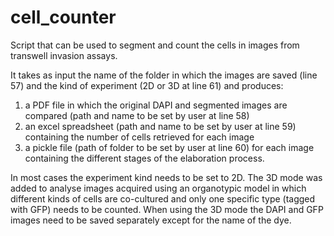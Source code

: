 # cell_counter
Script that can be used to segment and count the cells in images from transwell invasion assays. 

It takes as input the name of the folder in which the images are saved (line 57) and the kind of experiment (2D or 3D at line 61) and produces:
1. a PDF file in which the original DAPI and segmented images are compared (path and name to be set by user at line 58)
2. an excel spreadsheet (path and name to be set by user at line 59) containing the number of cells retrieved for each image
3. a pickle file  (path of folder to be set by user at line 60) for each image containing the different stages of the elaboration process.

In most cases the experiment kind needs to be set to 2D. The 3D mode was added to analyse images acquired using an organotypic model in which different kinds of cells are co-cultured and only one specific type (tagged with GFP) needs to be counted. When using the 3D mode the DAPI and GFP images need to be saved separately except for the name of the dye.
